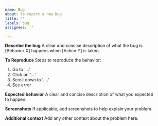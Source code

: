 ```yaml
---
name: Bug
about: To report a new bug
title: ''
labels: bug
assignees: ''

---
```


**Describe the bug**
A clear and concise description of what the bug is.
[Behavior X] happens when [Action Y] is taken.

**To Reproduce**
Steps to reproduce the behavior:
1. Go to '...'
2. Click on '....'
3. Scroll down to '....'
4. See error

**Expected behavior**
A clear and concise description of what you expected to happen.

**Screenshots**
If applicable, add screenshots to help explain your problem.

**Additional context**
Add any other context about the problem here.
